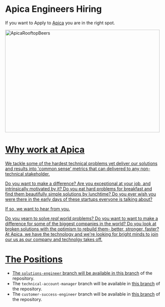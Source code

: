 # Apica Engineers Hiring

If you want to Apply to [Apica](https://apicasystems.com) you are in the right spot. 

<a href="https://files-apicasystem-com.s3-eu-west-1.amazonaws.com/HiringEngineersUS/Apica+Rooftop+Meetup.jpeg" title="Apica Team on our Santa Monica rooftop">
<img src="https://files-apicasystem-com.s3-eu-west-1.amazonaws.com/HiringEngineersUS/Apica+Rooftop+Meetup.jpeg" width="500" height="332" alt="ApicaRooftopBeers">

# Why work at Apica
We tackle some of the hardest technical problems yet deliver our solutions and results into 'common sense' metrics that can delivered to any non-technical stakeholder.

Do you want to make a difference? Are you exceptional at your job, and intrinsically motivated by it? Do you eat hard problems for breakfast and find them beautifully simple solutions by lunchtime? Do you ever wish you were there in the early days of these startups everyone is talking about?

If so, we want to hear from you.

Do you yearn to solve _real_ world problems?  Do you want to want to make a difference for some of the biggest companies in the world?  Do you look at broken solutions with the optimism to rebuild them- better, stronger, faster?  At Apica, we have the technology and we're looking for bright minds to join our us as our company and technolgy takes off.

# The Positions
  - The `solutions-engineer` branch will be available in [this branch](https://github.com/) of the repository.
  - The `technical-account-manager` branch will be available in [this branch](https://github.com/) of the repository.
  - The `customer-success-engineer` branch will be available in [this branch](https://github.com/) of the repository.
